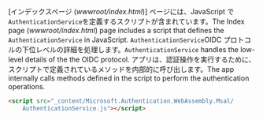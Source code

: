 <span data-ttu-id="17c31-101">[インデックスページ (*wwwroot/index.html*)] ページには、JavaScript で`AuthenticationService`を定義するスクリプトが含まれています。</span><span class="sxs-lookup"><span data-stu-id="17c31-101">The Index page (*wwwroot/index.html*) page includes a script that defines the `AuthenticationService` in JavaScript.</span></span> <span data-ttu-id="17c31-102">`AuthenticationService`OIDC プロトコルの下位レベルの詳細を処理します。</span><span class="sxs-lookup"><span data-stu-id="17c31-102">`AuthenticationService` handles the low-level details of the the OIDC protocol.</span></span> <span data-ttu-id="17c31-103">アプリは、認証操作を実行するために、スクリプトで定義されているメソッドを内部的に呼び出します。</span><span class="sxs-lookup"><span data-stu-id="17c31-103">The app internally calls methods defined in the script to perform the authentication operations.</span></span>

```html
<script src="_content/Microsoft.Authentication.WebAssembly.Msal/
    AuthenticationService.js"></script>
```
